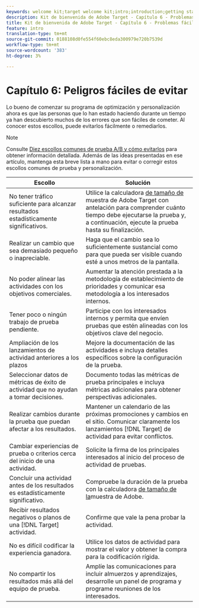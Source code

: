 ```yaml
---
keywords: welcome kit;target welcome kit;intro;introduction;getting started
description: Kit de bienvenida de Adobe Target - Capítulo 6 - Problemas fáciles de evitar
title: Kit de bienvenida de Adobe Target - Capítulo 6 - Problemas fáciles de evitar
feature: intro
translation-type: tm+mt
source-git-commit: 0188108d0fe554f60ebc8eda300979e720b7539d
workflow-type: tm+mt
source-wordcount: '383'
ht-degree: 3%

---
```



# Capítulo 6: Peligros fáciles de evitar

Lo bueno de comenzar su programa de optimización y personalización ahora es que las personas que lo han estado haciendo durante un tiempo ya han descubierto muchos de los errores que son fáciles de cometer. Al conocer estos escollos, puede evitarlos fácilmente o remediarlos.

>[!NOTE]
>
>Consulte [Diez escollos comunes de prueba A/B y cómo evitarlos](/help/c-activities/t-test-ab/common-ab-testing-pitfalls.md) para obtener información detallada. Además de las ideas presentadas en ese artículo, mantenga esta breve lista a mano para evitar o corregir estos escollos comunes de prueba y personalización.

| Escollo | Solución |
| --- | --- |
| No tener tráfico suficiente para alcanzar resultados estadísticamente significativos. | Utilice la calculadora [de tamaño de](https://docs.adobe.com/content/target-microsite/testcalculator.html) muestra de Adobe Target con antelación para comprender cuánto tiempo debe ejecutarse la prueba y, a continuación, ejecute la prueba hasta su finalización. |
| Realizar un cambio que sea demasiado pequeño o inapreciable. | Haga que el cambio sea lo suficientemente sustancial como para que pueda ser visible cuando esté a unos metros de la pantalla. |
| No poder alinear las actividades con los objetivos comerciales. | Aumentar la atención prestada a la metodología de establecimiento de prioridades y comunicar esa metodología a los interesados internos. |
| Tener poco o ningún trabajo de prueba pendiente. | Participe con los interesados internos y permita que envíen pruebas que estén alineadas con los objetivos clave del negocio. |
| Ampliación de los lanzamientos de actividad anteriores a los plazos | Mejore la documentación de las actividades e incluya detalles específicos sobre la configuración de la prueba. |
| Seleccionar datos de métricas de éxito de actividad que no ayudan a tomar decisiones. | Documento todas las métricas de prueba principales e incluya métricas adicionales para obtener perspectivas adicionales. |
| Realizar cambios durante la prueba que puedan afectar a los resultados. | Mantener un calendario de las próximas promociones y cambios en el sitio. Comunicar claramente los lanzamientos [!DNL Target] de actividad para evitar conflictos. |
| Cambiar experiencias de prueba o criterios cerca del inicio de una actividad. | Solicite la firma de los principales interesados al inicio del proceso de actividad de pruebas. |
| Concluir una actividad antes de los resultados es estadísticamente significativo. | Compruebe la duración de la prueba con la calculadora [de tamaño de la](https://docs.adobe.com/content/target-microsite/testcalculator.html)muestra de Adobe. |
| Recibir resultados negativos o planos de una [!DNL Target] actividad. | Confirme que vale la pena probar la actividad. |
| No es difícil codificar la experiencia ganadora. | Utilice los datos de actividad para mostrar el valor y obtener la compra para la codificación rígida. |
| No compartir los resultados más allá del equipo de prueba. | Amplíe las comunicaciones para incluir almuerzos y aprendizajes, desarrolle un panel de programa y programe reuniones de los interesados. |